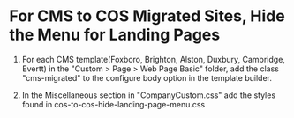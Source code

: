 For CMS to COS Migrated Sites, Hide the Menu for Landing Pages
==============================================================

1) For each CMS template(Foxboro, Brighton, Alston, Duxbury, Cambridge, Evertt) in the "Custom > Page > Web Page Basic" folder, add the class "cms-migrated" to the configure body option in the template builder.

2) In the Miscellaneous section in "CompanyCustom.css" add the styles found in cos-to-cos-hide-landing-page-menu.css

